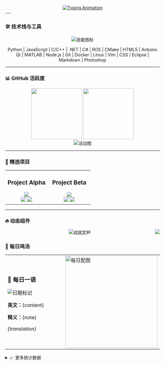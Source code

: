 <div align="center">
  <a href="https://github.com/MYxiaoyi">
    <img src="https://readme-typing-svg.demolab.com?font=Fira+Code&weight=500&size=30&duration=3500&pause=1000&color=58A6FF&center=true&vCenter=true&width=435&lines=Hi+%F0%9F%91%8B%2C+I'm+MYxiaoyi;Embedded+Software+Engineer;AI+%26+DevOps+Enthusiast" alt="Typing Animation" />
  </a>
</div>
---

### 🛠️ 技术栈与工具

<!-- 动态技术栈图标 -->
<div align="center">
  <img src="https://skillicons.dev/icons?i=py,js,c,cpp,dotnet,cs,ros,cmake,html,arduino,qt,matlab,nodejs,git,docker,linux,vim,css,eclipse,md,ps&theme=dark" alt="技能图标" />
  <p>
    Python | JavaScript | C/C++ | .NET | C# | ROS | CMake | HTML5 | Arduino<br>
    Qt | MATLAB | Node.js | Git | Docker | Linux | Vim | CSS | Eclipse | Markdown | Photoshop
  </p>
</div>

---

### 📊 GitHub 活跃度

<!-- 统计卡片 -->
<div align="center">
  <img height="165" src="https://github-readme-stats.vercel.app/api?username=MYxiaoyi&show_icons=true&theme=radical&hide_border=true&include_all_commits=true" />
  <img height="165" src="https://github-readme-stats.vercel.app/api/top-langs/?username=MYxiaoyi&layout=compact&theme=radical&hide_border=true" />
</div>

<!-- 活动图谱 -->
<div align="center">
  <img src="https://github-readme-activity-graph.vercel.app/graph?username=MYxiaoyi&theme=react-dark&hide_border=true&area=true" alt="活动图" />
</div>

---

### 🌟 精选项目

<table>
  <tr>
    <td width="50%">
      <h3 align="center">Project Alpha</h3>
      <div align="center">
        <a href="https://github.com/MYxiaoyi/MYxiaoyi.github.io">
          <img src="https://github-readme-stats.vercel.app/api/pin/?username=MYxiaoyi&repo=project-alpha&theme=dark" />
        </a>
        <br>
        <img src="https://img.shields.io/github/stars/MYxiaoyi/project-alpha?style=flat-square">
        <img src="https://img.shields.io/github/last-commit/MYxiaoyi/project-alpha?style=flat-square">
      </div>
    </td>
    <td width="50%">
      <h3 align="center">Project Beta</h3>
      <div align="center">
        <a href="https://github.com/MYxiaoyi/hexo-source-backup">
          <img src="https://github-readme-stats.vercel.app/api/pin/?username=MYxiaoyi&repo=project-beta&theme=dark" />
        </a>
        <br>
        <img src="https://img.shields.io/github/forks/MYxiaoyi/project-beta?style=flat-square">
        <img src="https://img.shields.io/github/issues/MYxiaoyi/project-beta?style=flat-square">
      </div>
    </td>
  </tr>
</table>

---

### 🔥 动态组件

<!-- 访客计数器 -->
<img src="https://visitor-badge.laobi.icu/badge?page_id=MYxiaoyi.MYxiaoyi" align="right">

<!-- GitHub奖杯 -->
<div align="center">
  <img src="https://github-profile-trophy.vercel.app/?username=MYxiaoyi&theme=onedark&no-frame=true&row=1&column=7" alt="成就奖杯" />
</div>


###  🌟 每日鸡汤

<!-- 动态名言卡片 -->
<div align="center">
  <table>
    <tr>
      <td width="60%">
        <h3>📜 每日一语</h3>
        <img src="https://img.shields.io/badge/词霸每日一句-{date}-blueviolet?style=flat-square" alt="日期标记">
        <p><b>英文：</b>{content}</p>
        <p><b>释义：</b>{note}</p>
        <p><i>{translation}</i></p>
      </td>
      <td width="40%">
        <img src="{picture2}" width="300" alt="每日配图">
      </td>
    </tr>
  </table>
</div>


<details>
  <summary>📈 更多统计数据</summary>
